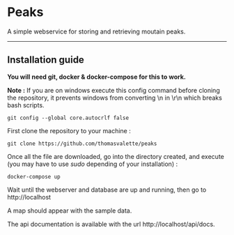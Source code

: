 # Peaks
A simple webservice for storing and retrieving moutain peaks.

<hr>

## Installation guide

**You will need git, docker & docker-compose for this to work.**



**Note :** If you are on windows execute this config command before cloning the repository, it prevents windows from converting \n in \r\n which breaks bash scripts.

```
git config --global core.autocrlf false
```
First clone the repository to your machine :
```
git clone https://github.com/thomasvalette/peaks
```

Once all the file are downloaded, go into the directory created, and execute (you may have to use *sudo* depending of your installation) : 
```
docker-compose up
```

Wait until the webserver and database are up and running, then go to http://localhost

A map should appear with the sample data.

The api documentation is available with the url http://localhost/api/docs.
